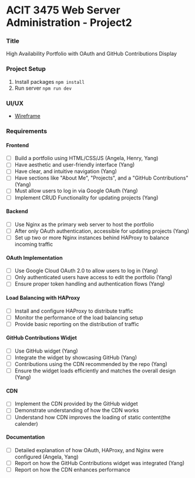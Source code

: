# ACIT 3475 Web Server Administration - Project2

### Title

High Availability Portfolio with OAuth and GitHub Contributions Display

### Project Setup

1. Install packages `npm install`
2. Run server `npm run dev`

### UI/UX

- [Wireframe](https://www.figma.com/board/QfCCKDbTZF5dYszUv5VnlW/Untitled?node-id=0-1&t=g2SCDmbtJGdMydn8-1)

### Requirements

#### Frontend

- [ ] Build a portfolio using HTML/CSS/JS (Angela, Henry, Yang)
- [ ] Have aesthetic and user-friendly interface (Yang)
- [ ] Have clear, and intuitive navigation (Yang)
- [ ] Have sections like "About Me", "Projects", and a "GitHub Contributions" (Yang)
- [ ] Must allow users to log in via Google OAuth (Yang)
- [ ] Implement CRUD Functionality for updating projects (Yang)

#### Backend

- [ ] Use Nginx as the primary web server to host the portfolio
- [ ] After only OAuth authentication, accessible for updating projects (Yang)
- [ ] Set up two or more Nginx instances behind HAProxy to balance incoming traffic

#### OAuth Implementation

- [ ] Use Google Cloud OAuth 2.0 to allow users to log in (Yang)
- [ ] Only authenticated users have access to edit the portfolio (Yang)
- [ ] Ensure proper token handling and authentication flows (Yang)

#### Load Balancing with HAProxy

- [ ] Install and configure HAProxy to distribute traffic
- [ ] Monitor the performance of the load balancing setup
- [ ] Provide basic reporting on the distribution of traffic

#### GitHub Contributions Widjet

- [ ] Use GitHub widget (Yang)
- [ ] Integrate the widget by showcasing GitHub (Yang)
- [ ] Contributions using the CDN recommended by the repo (Yang)
- [ ] Ensure the widget loads efficiently and matches the overall design (Yang)

#### CDN

- [ ] Implement the CDN provided by the GitHub widget
- [ ] Demonstrate understanding of how the CDN works
- [ ] Understand how CDN improves the loading of static content(the calender)

#### Documentation

- [ ] Detailed explanation of how OAuth, HAProxy, and Nginx were configured (Angela, Yang)
- [ ] Report on how the GitHub Contributions widget was integrated (Yang)
- [ ] Report on how the CDN enhances performance
